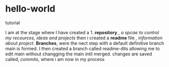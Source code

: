 # hello-world
tutorial

I am at the stage where I have created a 1. **repository** *, a spcae to control my recources, ideas and projects* then i created a **readme** file *, information about project*. **Branches**, were the nect step with a default definitive branch main is formed. I then created a branch called readme-dits allowing me to edit main without changging the main intil merged. changes are saved called, *commits*, where i am now in my process
